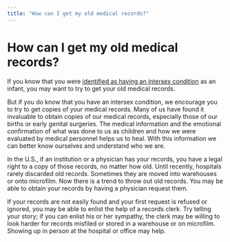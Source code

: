 ```yaml
---
title: "How can I get my old medical records?"
---
```


# How can I get my old medical records?

<p>If you know that you were <a href="/node/726">identified as having an intersex condition</a> as an infant, you may want to try to get your old medical records.  </p>

<p>But if you do know that you have an intersex condition, we encourage you to try to get copies of your medical records. Many of us have found it invaluable to obtain copies of our medical records, especially those of our births or early genital surgeries. The medical information and the emotional confirmation of what was done to us as children and how we were evaluated by medical personnel helps us to heal. With this information we can better know ourselves and understand who we are.  </p>

<p>In the U.S., if an institution or a physician has your records, you have a legal right to a copy of those records, no matter how old. Until recently, hospitals rarely discarded old records. Sometimes they are moved into warehouses or onto microfilm. Now there is a trend to throw out old records. You may be able to obtain your records by having a physician request them.  </p>

<p>If your records are not easily found and your first request is refused or ignored, you may be able to enlist the help of a records clerk. Try telling your story; if you can enlist his or her sympathy, the clerk may be willing to look harder for records misfiled or stored in a warehouse or on microfilm. Showing up in person at the hospital or office may help.</p>